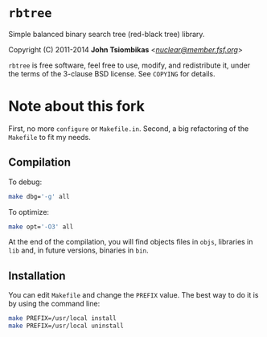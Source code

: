 # `rbtree`

Simple balanced binary search tree (red-black tree) library.

Copyright (C) 2011-2014  **John Tsiombikas** <*nuclear@member.fsf.org*>

`rbtree` is free software, feel free to use, modify, and redistribute it, under
the terms of the 3-clause BSD license. See `COPYING` for details.

# Note about this fork

First, no more `configure` or `Makefile.in`. Second,  a big refactoring 
of the `Makefile` to fit my needs.

## Compilation 

To debug:

```bash
make dbg='-g' all
```

To optimize:

```bash
make opt='-O3' all
```

At the end of the compilation, you will find objects files in `objs`, libraries 
in `lib` and, in future versions, binaries in `bin`.

## Installation

You can edit `Makefile` and change the `PREFIX` value. The best way to do it is 
by using the command line:

```bash
make PREFIX=/usr/local install
make PREFIX=/usr/local uninstall
```


